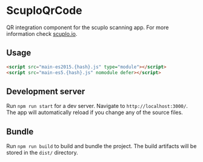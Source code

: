 # ScuploQrCode

QR integration component for the scuplo scanning app. For more information check [scuplo.io](https://scuplo.io). 

## Usage

```html
<script src="main-es2015.{hash}.js" type="module"></script>
<script src="main-es5.{hash}.js" nomodule defer></script>
```

## Development server

Run `npm run start` for a dev server. Navigate to `http://localhost:3000/`. The app will automatically reload if you change any of the source files.

## Bundle

Run `npm run build` to build and bundle the project. The build artifacts will be stored in the `dist/` directory.
